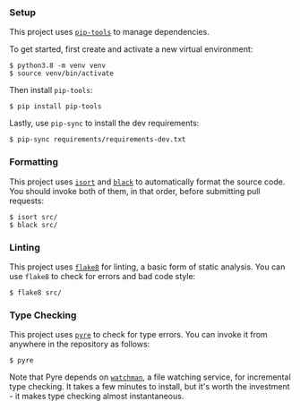 ### Setup

This project uses [`pip-tools`](https://github.com/jazzband/pip-tools) to manage
dependencies.

To get started, first create and activate a new virtual environment:
```
$ python3.8 -m venv venv
$ source venv/bin/activate
```

Then install `pip-tools`:
```
$ pip install pip-tools
```

Lastly, use `pip-sync` to install the dev requirements:
```
$ pip-sync requirements/requirements-dev.txt
```

### Formatting

This project uses [`isort`](https://github.com/pycqa/isort) and
[`black`](https://github.com/psf/black) to automatically format the source code.
You should invoke both of them, in that order, before submitting pull requests:
```
$ isort src/
$ black src/
```

### Linting

This project uses [`flake8`](https://github.com/pycqa/flake8) for linting, a
basic form of static analysis. You can use `flake8` to check for errors and bad
code style:
```
$ flake8 src/
```

### Type Checking

This project uses [`pyre`](https://github.com/facebook/pyre-check) to check for
type errors. You can invoke it from anywhere in the repository as follows:
```
$ pyre
```

Note that Pyre depends on [`watchman`](https://github.com/facebook/watchman), a
file watching service, for incremental type checking. It takes a few minutes to
install, but it's worth the investment - it makes type checking almost
instantaneous.
